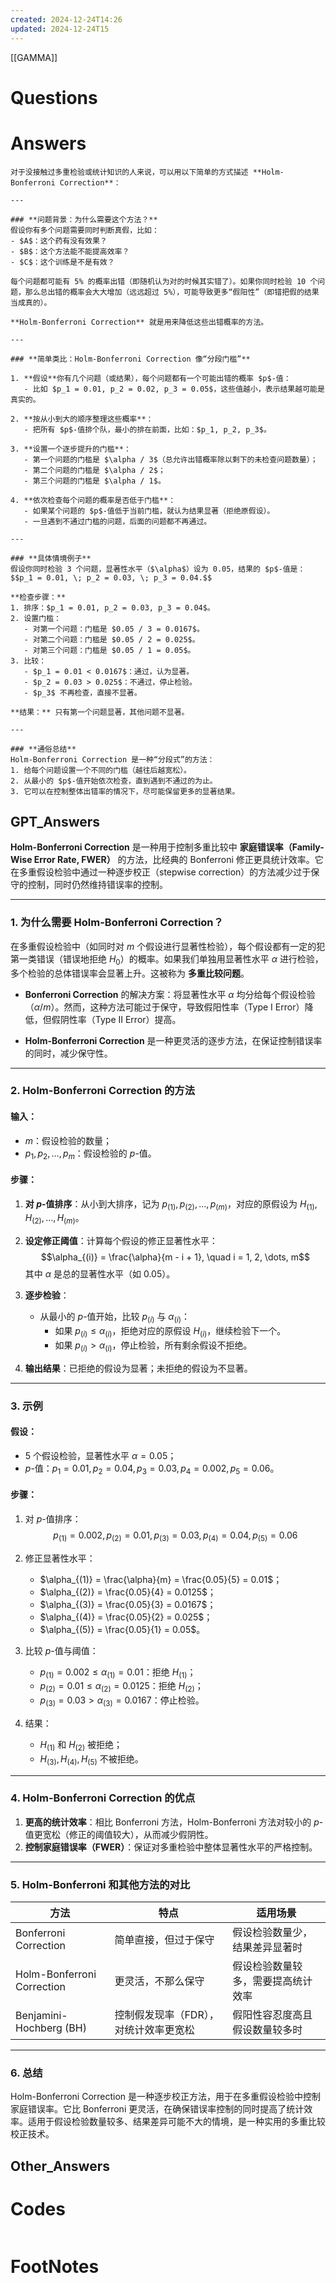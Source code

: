 ```yaml
---
created: 2024-12-24T14:26
updated: 2024-12-24T15
---
```

[[GAMMA]]

# Questions


# Answers
```ad-seealso
对于没接触过多重检验或统计知识的人来说，可以用以下简单的方式描述 **Holm-Bonferroni Correction**：

---

### **问题背景：为什么需要这个方法？**
假设你有多个问题需要同时判断真假，比如：
- $A$：这个药有没有效果？
- $B$：这个方法能不能提高效率？
- $C$：这个训练是不是有效？

每个问题都可能有 5% 的概率出错（即随机认为对的时候其实错了）。如果你同时检验 10 个问题，那么总出错的概率会大大增加（远远超过 5%），可能导致更多“假阳性”（即错把假的结果当成真的）。

**Holm-Bonferroni Correction** 就是用来降低这些出错概率的方法。

---

### **简单类比：Holm-Bonferroni Correction 像“分段门槛”**

1. **假设**你有几个问题（或结果），每个问题都有一个可能出错的概率 $p$-值：
   - 比如 $p_1 = 0.01, p_2 = 0.02, p_3 = 0.05$，这些值越小，表示结果越可能是真实的。

2. **按从小到大的顺序整理这些概率**：
   - 把所有 $p$-值排个队，最小的排在前面，比如：$p_1, p_2, p_3$。

3. **设置一个逐步提升的门槛**：
   - 第一个问题的门槛是 $\alpha / 3$（总允许出错概率除以剩下的未检查问题数量）；
   - 第二个问题的门槛是 $\alpha / 2$；
   - 第三个问题的门槛是 $\alpha / 1$。

4. **依次检查每个问题的概率是否低于门槛**：
   - 如果某个问题的 $p$-值低于当前门槛，就认为结果显著（拒绝原假设）。
   - 一旦遇到不通过门槛的问题，后面的问题都不再通过。

---

### **具体情境例子**
假设你同时检验 3 个问题，显著性水平（$\alpha$）设为 0.05，结果的 $p$-值是：
$$p_1 = 0.01, \; p_2 = 0.03, \; p_3 = 0.04.$$

**检查步骤：**
1. 排序：$p_1 = 0.01, p_2 = 0.03, p_3 = 0.04$。
2. 设置门槛：
   - 对第一个问题：门槛是 $0.05 / 3 = 0.0167$。
   - 对第二个问题：门槛是 $0.05 / 2 = 0.025$。
   - 对第三个问题：门槛是 $0.05 / 1 = 0.05$。
3. 比较：
   - $p_1 = 0.01 < 0.0167$：通过，认为显著。
   - $p_2 = 0.03 > 0.025$：不通过，停止检验。
   - $p_3$ 不再检查，直接不显著。

**结果：** 只有第一个问题显著，其他问题不显著。

---

### **通俗总结**
Holm-Bonferroni Correction 是一种“分段式”的方法：
1. 给每个问题设置一个不同的门槛（越往后越宽松）。
2. 从最小的 $p$-值开始依次检查，直到遇到不通过的为止。
3. 它可以在控制整体出错率的情况下，尽可能保留更多的显著结果。
```
## GPT_Answers
**Holm-Bonferroni Correction** 是一种用于控制多重比较中 **家庭错误率（Family-Wise Error Rate, FWER）** 的方法，比经典的 Bonferroni 修正更具统计效率。它在多重假设检验中通过一种逐步校正（stepwise correction）的方法减少过于保守的控制，同时仍然维持错误率的控制。

---

### **1. 为什么需要 Holm-Bonferroni Correction？**

在多重假设检验中（如同时对 $m$ 个假设进行显著性检验），每个假设都有一定的犯第一类错误（错误地拒绝 $H_0$）的概率。如果我们单独用显著性水平 $\alpha$ 进行检验，多个检验的总体错误率会显著上升。这被称为 **多重比较问题**。

- **Bonferroni Correction** 的解决方案：将显著性水平 $\alpha$ 均分给每个假设检验（$\alpha/m$）。然而，这种方法可能过于保守，导致假阳性率（Type I Error）降低，但假阴性率（Type II Error）提高。

- **Holm-Bonferroni Correction** 是一种更灵活的逐步方法，在保证控制错误率的同时，减少保守性。

---

### **2. Holm-Bonferroni Correction 的方法**

#### 输入：
- $m$：假设检验的数量；
- $p_1, p_2, \dots, p_m$：假设检验的 $p$-值。

#### 步骤：
1. **对 $p$-值排序**：从小到大排序，记为 $p_{(1)}, p_{(2)}, \dots, p_{(m)}$，对应的原假设为 $H_{(1)}, H_{(2)}, \dots, H_{(m)}$。

2. **设定修正阈值**：计算每个假设的修正显著性水平：
   $$\alpha_{(i)} = \frac{\alpha}{m - i + 1}, \quad i = 1, 2, \dots, m$$
   其中 $\alpha$ 是总的显著性水平（如 0.05）。

3. **逐步检验**：
   - 从最小的 $p$-值开始，比较 $p_{(i)}$ 与 $\alpha_{(i)}$：
     - 如果 $p_{(i)} \leq \alpha_{(i)}$，拒绝对应的原假设 $H_{(i)}$，继续检验下一个。
     - 如果 $p_{(i)} > \alpha_{(i)}$，停止检验，所有剩余假设不拒绝。

4. **输出结果**：已拒绝的假设为显著；未拒绝的假设为不显著。

---

### **3. 示例**

#### 假设：
- 5 个假设检验，显著性水平 $\alpha = 0.05$；
- $p$-值：$p_1 = 0.01, p_2 = 0.04, p_3 = 0.03, p_4 = 0.002, p_5 = 0.06$。

#### 步骤：
1. 对 $p$-值排序：
   $$p_{(1)} = 0.002, p_{(2)} = 0.01, p_{(3)} = 0.03, p_{(4)} = 0.04, p_{(5)} = 0.06$$

2. 修正显著性水平：
   - $\alpha_{(1)} = \frac{\alpha}{m} = \frac{0.05}{5} = 0.01$；
   - $\alpha_{(2)} = \frac{0.05}{4} = 0.0125$；
   - $\alpha_{(3)} = \frac{0.05}{3} = 0.0167$；
   - $\alpha_{(4)} = \frac{0.05}{2} = 0.025$；
   - $\alpha_{(5)} = \frac{0.05}{1} = 0.05$。

3. 比较 $p$-值与阈值：
   - $p_{(1)} = 0.002 \leq \alpha_{(1)} = 0.01$：拒绝 $H_{(1)}$；
   - $p_{(2)} = 0.01 \leq \alpha_{(2)} = 0.0125$：拒绝 $H_{(2)}$；
   - $p_{(3)} = 0.03 > \alpha_{(3)} = 0.0167$：停止检验。

4. 结果：
   - $H_{(1)}$ 和 $H_{(2)}$ 被拒绝；
   - $H_{(3)}, H_{(4)}, H_{(5)}$ 不被拒绝。

---

### **4. Holm-Bonferroni Correction 的优点**
1. **更高的统计效率**：相比 Bonferroni 方法，Holm-Bonferroni 方法对较小的 $p$-值更宽松（修正的阈值较大），从而减少假阴性。
2. **控制家庭错误率（FWER）**：保证对多重检验中整体显著性水平的严格控制。

---

### **5. Holm-Bonferroni 和其他方法的对比**

| 方法                      | 特点                                     | 适用场景                            |
|---------------------------|------------------------------------------|-------------------------------------|
| Bonferroni Correction     | 简单直接，但过于保守                    | 假设检验数量少，结果差异显著时      |
| Holm-Bonferroni Correction| 更灵活，不那么保守                      | 假设检验数量较多，需要提高统计效率  |
| Benjamini-Hochberg (BH)   | 控制假发现率（FDR），对统计效率更宽松    | 假阳性容忍度高且假设数量较多时      |

---

### **6. 总结**
Holm-Bonferroni Correction 是一种逐步校正方法，用于在多重假设检验中控制家庭错误率。它比 Bonferroni 更灵活，在确保错误率控制的同时提高了统计效率。适用于假设检验数量较多、结果差异可能不大的情境，是一种实用的多重比较校正技术。

## Other_Answers


# Codes

```python

```


# FootNotes
